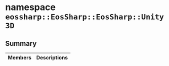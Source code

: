 # namespace `eossharp::EosSharp::EosSharp::Unity3D` 

## Summary

 Members                                | Descriptions                                
----------------------------------------|---------------------------------------------

